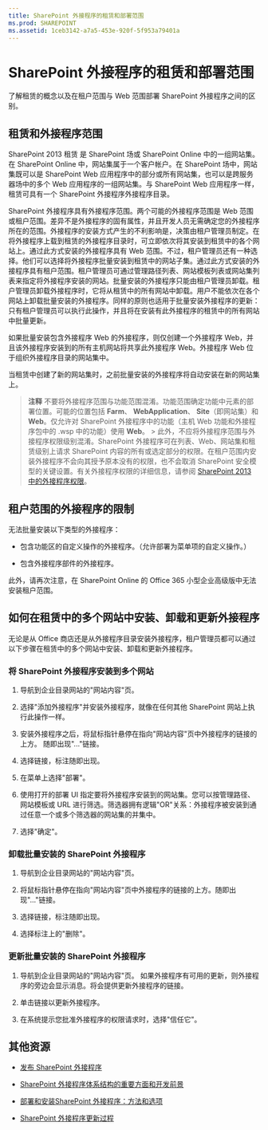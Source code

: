 ```yaml
---
title: SharePoint 外接程序的租赁和部署范围
ms.prod: SHAREPOINT
ms.assetid: 1ceb3142-a7a5-453e-920f-5f953a79401a
---
```



# SharePoint 外接程序的租赁和部署范围
 了解租赁的概念以及在租户范围与 Web 范围部署 SharePoint 外接程序之间的区别。
## 租赁和外接程序范围
<a name="AppScope"> </a>

SharePoint 2013 租赁 是 SharePoint 场或 SharePoint Online 中的一组网站集。在 SharePoint Online 中，网站集属于一个客户帐户。在 SharePoint 场中，网站集既可以是 SharePoint Web 应用程序中的部分或所有网站集，也可以是跨服务器场中的多个 Web 应用程序的一组网站集。与 SharePoint Web 应用程序一样，租赁可具有一个 SharePoint 外接程序外接程序目录。
  
    
    
SharePoint 外接程序具有外接程序范围。两个可能的外接程序范围是 Web 范围或租户范围。差异不是外接程序的固有属性，并且开发人员无需确定您的外接程序所在的范围。外接程序的安装方式产生的不利影响是，决策由租户管理员制定。在将外接程序上载到租赁的外接程序目录时，可立即依次将其安装到租赁中的各个网站上。通过此方式安装的外接程序具有 Web 范围。不过，租户管理员还有一种选择。他们可以选择将外接程序批量安装到租赁中的网站子集。通过此方式安装的外接程序具有租户范围。租户管理员可通过管理路径列表、网站模板列表或网站集列表来指定将外接程序安装的网站。批量安装的外接程序只能由租户管理员卸载。租户管理员卸载外接程序时，它将从租赁中的所有网站中卸载。用户不能依次在各个网站上卸载批量安装的外接程序。同样的原则也适用于批量安装外接程序的更新：只有租户管理员可以执行此操作，并且将在安装有此外接程序的租赁中的所有网站中批量更新。
  
    
    
如果批量安装包含外接程序 Web 的外接程序，则仅创建一个外接程序 Web，并且该外接程序安装到的所有主机网站将共享此外接程序 Web。外接程序 Web 位于组织外接程序目录的网站集中。
  
    
    
当租赁中创建了新的网站集时，之前批量安装的外接程序将自动安装在新的网站集上。
  
    
    

> **注释**
> 不要将外接程序范围与功能范围混淆。功能范围确定功能中元素的部署位置。可能的位置包括 **Farm**、 **WebApplication**、 **Site**（即网站集）和 **Web**。仅允许对 SharePoint 外接程序中的功能（主机 Web 功能和外接程序包中的 .wsp 中的功能）使用 **Web**。 > 此外，不应将外接程序范围与外接程序权限级别混淆。SharePoint 外接程序可在列表、Web、网站集和租赁级别上请求 SharePoint 内容的所有或选定部分的权限。在租户范围内安装外接程序不会向其授予原本没有的权限，也不会取消 SharePoint 安全模型的关键设置。有关外接程序权限的详细信息，请参阅  [SharePoint 2013 中的外接程序权限](add-in-permissions-in-sharepoint-2013.md)。 
  
    
    


## 租户范围的外接程序的限制
<a name="Tenant"> </a>

无法批量安装以下类型的外接程序：
  
    
    

- 包含功能区的自定义操作的外接程序。（允许部署为菜单项的自定义操作。）
    
  
- 包含外接程序部件的外接程序。 
    
  
此外，请再次注意，在 SharePoint Online 的 Office 365 小型企业高级版中无法安装租户范围。
  
    
    

## 如何在租赁中的多个网站中安装、卸载和更新外接程序
<a name="Web"> </a>

无论是从 Office 商店还是从外接程序目录安装外接程序，租户管理员都可以通过以下步骤在租赁中的多个网站中安装、卸载和更新外接程序。
  
    
    

### 将 SharePoint 外接程序安装到多个网站


1. 导航到企业目录网站的"网站内容"页。
    
  
2. 选择"添加外接程序"并安装外接程序，就像在任何其他 SharePoint 网站上执行此操作一样。
    
  
3. 安装外接程序之后，将鼠标指针悬停在指向"网站内容"页中外接程序的链接的上方。 随即出现"..."链接。
    
  
4. 选择链接，标注随即出现。
    
  
5. 在菜单上选择"部署"。
    
  
6. 使用打开的部署 UI 指定要将外接程序安装到的网站集。您可以按管理路径、网站模板或 URL 进行筛选。筛选器拥有逻辑"OR"关系：外接程序被安装到通过任意一个或多个筛选器的网站集的并集中。
    
  
7. 选择"确定"。
    
  

### 卸载批量安装的 SharePoint 外接程序


1. 导航到企业目录网站的"网站内容"页。
    
  
2. 将鼠标指针悬停在指向"网站内容"页中外接程序的链接的上方。随即出现"..."链接。
    
  
3. 选择链接，标注随即出现。
    
  
4. 选择标注上的"删除"。
    
  

### 更新批量安装的 SharePoint 外接程序


1. 导航到企业目录网站的"网站内容"页。 如果外接程序有可用的更新，则外接程序的旁边会显示消息。将会提供更新外接程序的链接。
    
  
2. 单击链接以更新外接程序。
    
  
3. 在系统提示您批准外接程序的权限请求时，选择"信任它"。
    
  

## 其他资源
<a name="SP15tenancies_addlresources"> </a>


-  [发布 SharePoint 外接程序](publish-sharepoint-add-ins.md)
    
  
-  [SharePoint 外接程序体系结构的重要方面和开发前景](important-aspects-of-the-sharepoint-add-in-architecture-and-development-landscap.md)
    
  
-  [部署和安装SharePoint 外接程序：方法和选项](deploying-and-installing-sharepoint-add-ins-methods-and-options.md)
    
  
-  [SharePoint 外接程序更新过程](sharepoint-add-ins-update-process.md)
    
  

